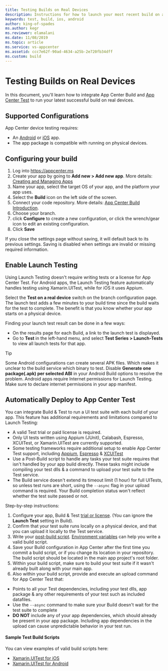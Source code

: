 ```yaml
---
title: Testing Builds on Real Devices
description: Instructions for how to launch your most recent build on a physical device to make sure it works
keywords: test, build, ios, android
author: king-of-spades
ms.author: kegr
ms.reviewer: elamalani
ms.date: 11/08/2019
ms.topic: article
ms.service: vs-appcenter
ms.assetid: ccc7e62f-90ad-4634-a25b-2e720fb34dff 
ms.custom: build
---
```


# Testing Builds on Real Devices
In this document, you'll learn how to integrate App Center Build and [App Center Test](~/test-cloud/index.md) to run your latest successful build on real devices. 

## Supported Configurations
App Center device testing requires:
   - An [Android](~/build/android/first-build.md) or [iOS](~/build/ios/first-build.md) app.
   - The app package is compatible with running on physical devices.

## Configuring your build
1. Log into https://appcenter.ms
2. Create your app by going to **Add new > Add new app**. More details: [Creating and Managing Apps](~/dashboard/creating-and-managing-apps.md)
3. Name your app, select the target OS of your app, and the platform your app uses.
4. Select the **Build** icon on the left side of the screen.
5. Connect your code repository. More details: [App Center Build Introduction](~/build/index.md).
6. Choose your branch. 
7. click **Configure** to create a new configuration, or click the wrench/gear icon to edit an existing configuration. 
8. Click **Save** 

If you close the settings page without saving, it will default back to its previous settings. Saving is disabled when settings are invalid or missing required information.

## Enable Launch Testing
Using Launch Testing doesn't require writing tests or a license for App Center Test. For Android apps, the Launch Testing feature automatically handles testing using Xamarin.UITest, while for iOS it uses Appium. 

Select the **Test on a real device** switch on the branch configuration page. The launch test adds a few minutes to your build time since the build waits for the test to complete. The benefit is that you know whether your app starts on a physical device.

Finding your launch test result can be done in a few ways:

- On the results page for each Build, a link to the launch test is displayed.
- Go to **Test** in the left-hand menu, and select **Test Series > Launch-Tests** to view all launch tests for that app. 

> [!TIP]
> Some Android configurations can create several APK files. Which makes it unclear to the build service which binary to test. Disable **Generate one package(.apk) per selected ABI** in your Android Build options to resolve the problem.
> Android apps require Internet permissions for Launch Testing. Make sure to declare internet permissions in your app manifest.

## Automatically Deploy to App Center Test
You can integrate Build & Test to run a UI test suite with each build of your app. This feature has additional requirements and limitations compared to Launch Testing:

- A valid Test trial or paid license is required.
- Only UI tests written using Appium (JUnit), Calabash, Espresso, XCUITest, or Xamarin.UITest are currently supported. 
- Some testing frameworks require additional setup to enable App Center Test support, including [Appium](~/test-cloud/frameworks/appium/index.md), [Espresso](~/test-cloud/frameworks/espresso/index.md) & [XCUITest](~/test-cloud/frameworks/xcuitest/index.md) 
- Use a Post-Build script to handle any tasks your test suite requires that isn't handled by your app build directly. These tasks might include compiling your test dlls & a command to upload your test suite to the Test service.
- The Build service doesn't extend its timeout limit (1 hour) for full UITests, so unless test runs are short, using the `--async` flag in your upload command is required. Your Build completion status won't reflect whether the test suite passed or not.

Step-by-step instructions:
1. Configure your app, Build & Test [trial or license](~/general/billing.md). (You can ignore the **Launch Test** setting in Build).
2. Confirm that your test suite runs locally on a physical device, and that you can upload it locally to the Test service. 
3. Write your [post-build script](~/build/custom/scripts/index.md#post-build). [Environment variables](~/build/custom/variables/index.md) can help you write a valid build script.
4. Save your Build configuration in App Center after the first time you commit a build script, or if you change its location in your repository. The build script should be located in the main app project's root folder. 
5. Within your build script, make sure to build your test suite if it wasn't already built along with your main app.
6. Also within your build script, provide and execute an upload command for App Center Test that:
- Points to all your Test dependencies, including your test dlls, app package & any other requirements of your test such as included datafiles. 
- Use the `--async` command to make sure your Build doesn't wait for the test suite to complete
- **DO NOT** include any of your app dependencies, which should already be present in your app package. Including app dependencies in the upload can cause unpredictable behavior in your test run. 

#### Sample Test Build Scripts
You can view examples of valid build scripts here:

- [Xamarin.UITest for iOS](https://github.com/microsoft/appcenter/blob/master/sample-build-scripts/test/xamarin-uitest-ios/appcenter-post-build.sh)
- [Xamarin.UITest for Android](https://github.com/microsoft/appcenter/blob/master/sample-build-scripts/test/xamarin-uitest-android/appcenter-post-build.sh)
